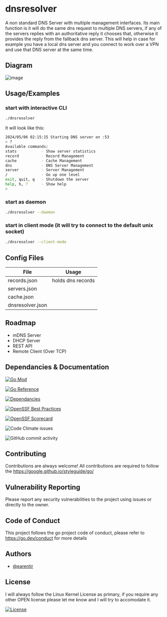 # dnsresolver

A non standard DNS Server with multiple management interfaces. Its main function is it will do the same dns request to multiple DNS servers, if any of the servers replies with an authoritative reply it chooses that, otherwise it provides the reply from the fallback dns server. This will help in case for example you have a local dns server and you connect to work over a VPN and use that DNS server at the same time.

## Diagram
![image](https://github.com/earentir/dnsresolver/assets/97396839/1b072319-e81b-4cf3-af77-8e3163141195)


## Usage/Examples

### start with interactive CLI
```bash
./dnsresolver
```
It will look like this:
```bash
2024/05/06 02:15:15 Starting DNS server on :53
> ?
Available commands:
stats           - Show server statistics
record          - Record Management
cache           - Cache Management
dns             - DNS Server Management
server          - Server Management
/               - Go up one level
exit, quit, q   - Shutdown the server
help, h, ?      - Show help
>
```

### start as daemon
```bash
./dnsresolver --daemon
```

### start in client mode (it will try to connect to the default unix socket)
```bash
./dnsresolver --client-mode
```


## Config Files

| File | Usage |
| --- | --- |
| records.json | holds dns records |
| servers.json | |
| cache.json | |
| dnsresolver.json | |

## Roadmap

- mDNS Server
- DHCP Server
- REST API
- Remote Client (Over TCP)

## Dependancies & Documentation
[![Go Mod](https://img.shields.io/github/go-mod/go-version/earentir/dnsresolver?style=for-the-badge)]()

[![Go Reference](https://pkg.go.dev/badge/github.com/earentir/dnsresolver.svg)](https://pkg.go.dev/github.com/earentir/dnsresolver)

[![Dependancies](https://img.shields.io/librariesio/github/earentir/dnsresolver?style=for-the-badge)](https://libraries.io/github/earentir/dnsresolver)

[![OpenSSF Best Practices](https://www.bestpractices.dev/projects/8581/badge)](https://www.bestpractices.dev/projects/8581)

[![OpenSSF Scorecard](https://api.securityscorecards.dev/projects/github.com/earentir/dnsresolver/badge)](https://securityscorecards.dev/viewer/?uri=github.com/earentir/dnsresolver)

![Code Climate issues](https://img.shields.io/codeclimate/tech-debt/earentir/dnsresolver?style=for-the-badge)

![GitHub commit activity](https://img.shields.io/github/commit-activity/m/earentir/dnsresolver?style=for-the-badge)


## Contributing

Contributions are always welcome!
All contributions are required to follow the https://google.github.io/styleguide/go/

## Vulnerability Reporting

Please report any security vulnerabilities to the project using issues or directly to the owner.

## Code of Conduct
 This project follows the go project code of conduct, please refer to https://go.dev/conduct for more details

## Authors

- [@earentir](https://www.github.com/earentir)


## License

I will always follow the Linux Kernel License as primary, if you require any other OPEN license please let me know and I will try to accomodate it.

[![License](https://img.shields.io/github/license/earentir/gitearelease)](https://opensource.org/license/gpl-2-0)

